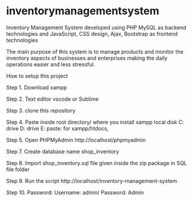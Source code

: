 # inventorymanagementsystem
Inventory Management System developed using PHP MySQL as backend technologies and JavaScript, CSS design, Ajax, Bootstrap as frontend technologies

The main purpose of this system is to manage products and monitor the inventory aspects of businesses and enterprises making the daily operations easier and less stressful.

How to setup this project

Step 1. Download xampp

Step 2. Text editor vscode or Sublime

Step 3. clone this repository

Step 4. Paste inside root directory/ where you install xampp local disk C: drive D: drive E: paste: for xampp/htdocs,

Step 5. Open PHPMyAdmin http://localhost/phpmyadmin

Step 7. Create database name shop_inventory

Step 8. Import shop_inventory.sql file given inside the zip package in SQL file folder

Step 9. Run the script http://localhost/inventory-management-system

Step 10. Password: Username: admin/ Password: Admin
